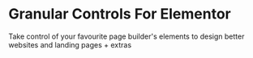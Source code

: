 # Granular Controls For Elementor
Take control of your favourite page builder's elements to design better websites and landing pages + extras
